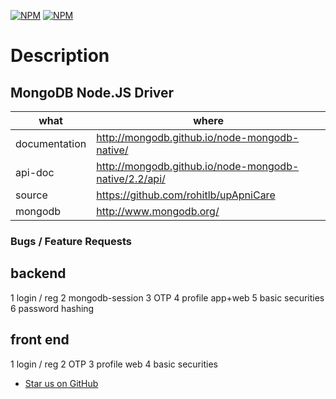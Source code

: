 [![NPM](https://nodei.co/npm/mongodb.png?downloads=true&downloadRank=true)](https://nodei.co/npm/mongodb/) [![NPM](https://nodei.co/npm-dl/mongodb.png?months=6&height=3)](https://nodei.co/npm/mongodb/)

# Description

## MongoDB Node.JS Driver

| what          | where                                          |
|---------------|------------------------------------------------|
| documentation | http://mongodb.github.io/node-mongodb-native/  |
| api-doc        | http://mongodb.github.io/node-mongodb-native/2.2/api/  |
| source        | https://github.com/rohitlb/upApniCare |
| mongodb       | http://www.mongodb.org/                        |

### Bugs / Feature Requests

## backend


1 login / reg
2 mongodb-session
3 OTP
4 profile app+web
5 basic securities
6 password hashing

## front end

1 login / reg
2 OTP
3 profile web
4 basic securities







 * [Star us on GitHub](https://github.com/rohitlb/upApniCare)
